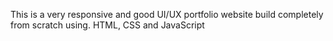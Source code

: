 This is a very responsive and good UI/UX portfolio website build completely from scratch using. HTML, CSS and JavaScript